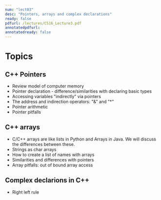 ```yaml
---
num: "lect03"
desc: "Pointers, arrays and complex declarations"
ready: false
pdfurl: /lectures/CS16_Lecture3.pdf
annotatedpdfurl: 
annotatedready: false
---
```


# Topics

## C++ Pointers
* Review model of computer memory
* Pointer declaration - difference/similarities with declaring basic types
* Accessing variables "indirectly" via pointers
* The address and indirection operators: "&" and "*"
* Pointer arithmetic
* Pointer pitfalls

## C++ arrays
* C/C++ arrays are like lists in Python and Arrays in Java. We will discuss the differences between these.
* Strings as char arrays
* How to create a list of names with arrays
* Similarities and differences with pointers
* Array pitfalls: out of bound array access


## Complex declarions in C++
* Right left rule
